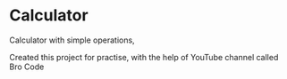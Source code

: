 # Calculator
Calculator with simple operations,

Created this project for practise, with the help of YouTube channel called Bro Code
